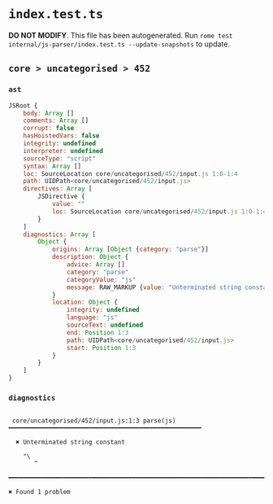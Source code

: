 # `index.test.ts`

**DO NOT MODIFY**. This file has been autogenerated. Run `rome test internal/js-parser/index.test.ts --update-snapshots` to update.

## `core > uncategorised > 452`

### `ast`

```javascript
JSRoot {
	body: Array []
	comments: Array []
	corrupt: false
	hasHoistedVars: false
	integrity: undefined
	interpreter: undefined
	sourceType: "script"
	syntax: Array []
	loc: SourceLocation core/uncategorised/452/input.js 1:0-1:4
	path: UIDPath<core/uncategorised/452/input.js>
	directives: Array [
		JSDirective {
			value: ""
			loc: SourceLocation core/uncategorised/452/input.js 1:0-1:4
		}
	]
	diagnostics: Array [
		Object {
			origins: Array [Object {category: "parse"}]
			description: Object {
				advice: Array []
				category: "parse"
				categoryValue: "js"
				message: RAW_MARKUP {value: "Unterminated string constant"}
			}
			location: Object {
				integrity: undefined
				language: "js"
				sourceText: undefined
				end: Position 1:3
				path: UIDPath<core/uncategorised/452/input.js>
				start: Position 1:3
			}
		}
	]
}
```

### `diagnostics`

```

 core/uncategorised/452/input.js:1:3 parse(js) ━━━━━━━━━━━━━━━━━━━━━━━━━━━━━━━━━━━━━━━━━━━━━━━━━━━━━

  ✖ Unterminated string constant

    "\
       ^

━━━━━━━━━━━━━━━━━━━━━━━━━━━━━━━━━━━━━━━━━━━━━━━━━━━━━━━━━━━━━━━━━━━━━━━━━━━━━━━━━━━━━━━━━━━━━━━━━━━━

✖ Found 1 problem

```
